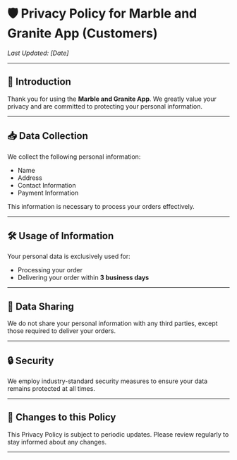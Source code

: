 # 🛡️ Privacy Policy for Marble and Granite App (Customers)

_Last Updated: [Date]_

---

## 📌 Introduction
Thank you for using the **Marble and Granite App**. We greatly value your privacy and are committed to protecting your personal information.

---

## 📥 Data Collection
We collect the following personal information:

- Name
- Address
- Contact Information
- Payment Information

This information is necessary to process your orders effectively.

---

## 🛠️ Usage of Information
Your personal data is exclusively used for:

- Processing your order
- Delivering your order within **3 business days**

---

## 🔄 Data Sharing
We do not share your personal information with any third parties, except those required to deliver your orders.

---

## 🔒 Security
We employ industry-standard security measures to ensure your data remains protected at all times.

---

## 🔔 Changes to this Policy
This Privacy Policy is subject to periodic updates. Please review regularly to stay informed about any changes.

---
